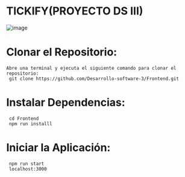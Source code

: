 # TICKIFY(PROYECTO DS III)
![image](https://github.com/Desarrollo-software-3/Frontend/assets/92823297/cb3d7aa2-5b5f-4ee1-adf4-bac85c273a82)
# Clonar el Repositorio:
    Abre una terminal y ejecuta el siguiente comando para clonar el repositorio:
     git clone https://github.com/Desarrollo-software-3/Frontend.git
 # Instalar Dependencias:
     cd Frontend
     npm run installl
 
 # Iniciar la Aplicación:
     npm run start
     localhost:3000


